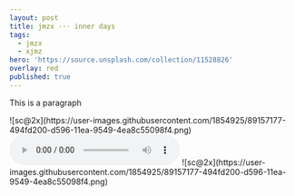 ```yaml
---
layout: post
title: jmzx ··· inner days
tags:
  - jmzx
  - xjmz
hero: 'https://source.unsplash.com/collection/11528826'
overlay: red
published: true
---
```

  <p>This is a paragraph</p>
  <audio id="song" ontimeupdate="updateTime()"><source src="https://www.jmzx.uk/uploads/audio/A-102-In-a-day.mp3" type="audio/mp3"/>Your browser does not support the audio tag.
  </audio>
  ![sc@2x](https://user-images.githubusercontent.com/1854925/89157177-494fd200-d596-11ea-9549-4ea8c55098f4.png)
	<audio class="audio" controls="controls"><source type="audio/mpeg" src="https://www.jmzx.uk/uploads/audio/A-102-In-a-day.mp3?_=1">
  </audio>
  ![sc@2x](https://user-images.githubusercontent.com/1854925/89157177-494fd200-d596-11ea-9549-4ea8c55098f4.png)
